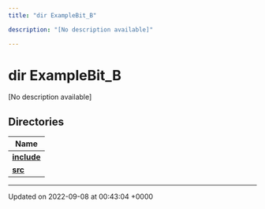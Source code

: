 ```yaml
---
title: "dir ExampleBit_B"

description: "[No description available]"

---
```


# dir ExampleBit_B

[No description available]

## Directories

| Name           |
| -------------- |
| **[include](/documentation/code/files/dir_cbbdbdf9aefb4582e2c4f2d564409c57/#dir-include)**  |
| **[src](/documentation/code/files/dir_cd4c5ebdff734ede42b49defb3407e07/#dir-src)**  |






-------------------------------

Updated on 2022-09-08 at 00:43:04 +0000
